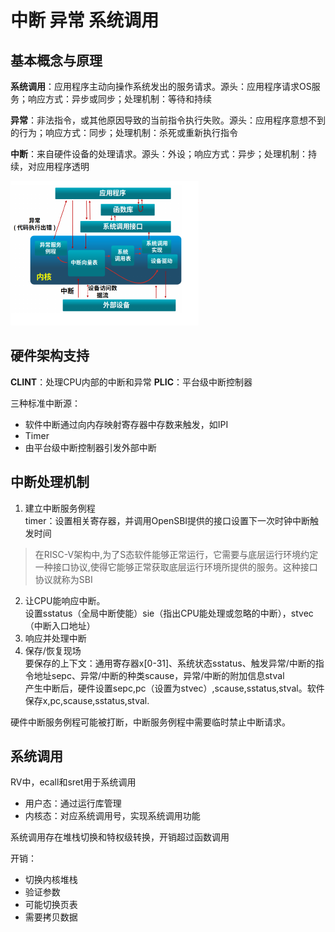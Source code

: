 # 中断 异常 系统调用

## 基本概念与原理

**系统调用**：应用程序主动向操作系统发出的服务请求。源头：应用程序请求OS服务；响应方式：异步或同步；处理机制：等待和持续

**异常**：非法指令，或其他原因导致的当前指令执行失败。源头：应用程序意想不到的行为；响应方式：同步；处理机制：杀死或重新执行指令

**中断**：来自硬件设备的处理请求。源头：外设；响应方式：异步；处理机制：持续，对应用程序透明

![](_v_images/20200224101239404_87441017.png)

## 硬件架构支持

**CLINT**：处理CPU内部的中断和异常
**PLIC**：平台级中断控制器

三种标准中断源：
- 软件中断通过向内存映射寄存器中存数来触发，如IPI
- Timer
- 由平台级中断控制器引发外部中断


## 中断处理机制

1. 建立中断服务例程  
timer：设置相关寄存器，并调用OpenSBI提供的接口设置下一次时钟中断触发时间
> 在RISC-V架构中,为了S态软件能够正常运行，它需要与底层运行环境约定一种接口协议,使得它能够正常获取底层运行环境所提供的服务。这种接口协议就称为SBI
2. 让CPU能响应中断。  
设置sstatus（全局中断使能）sie（指出CPU能处理或忽略的中断），stvec（中断入口地址）
3. 响应并处理中断
4. 保存/恢复现场  
要保存的上下文：通用寄存器x[0-31]、系统状态sstatus、触发异常/中断的指令地址sepc、异常/中断的种类scause，异常/中断的附加信息stval   
产生中断后，硬件设置sepc,pc（设置为stvec）,scause,sstatus,stval。软件保存x,pc,scause,sstatus,stval.

硬件中断服务例程可能被打断，中断服务例程中需要临时禁止中断请求。

## 系统调用

RV中，ecall和sret用于系统调用

- 用户态：通过运行库管理
- 内核态：对应系统调用号，实现系统调用功能

系统调用存在堆栈切换和特权级转换，开销超过函数调用

开销：
- 切换内核堆栈
- 验证参数
- 可能切换页表
- 需要拷贝数据